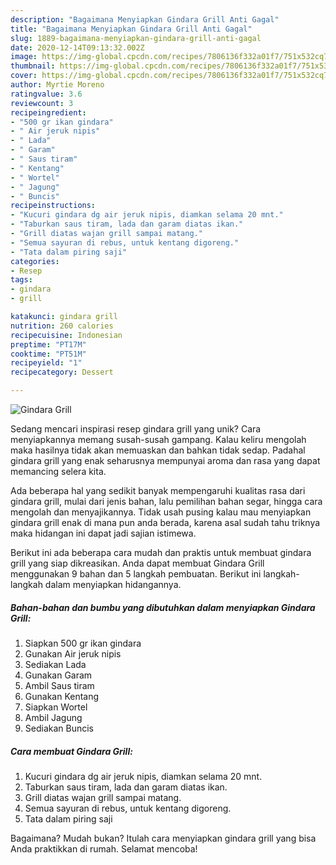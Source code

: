 ```yaml
---
description: "Bagaimana Menyiapkan Gindara Grill Anti Gagal"
title: "Bagaimana Menyiapkan Gindara Grill Anti Gagal"
slug: 1889-bagaimana-menyiapkan-gindara-grill-anti-gagal
date: 2020-12-14T09:13:32.002Z
image: https://img-global.cpcdn.com/recipes/7806136f332a01f7/751x532cq70/gindara-grill-foto-resep-utama.jpg
thumbnail: https://img-global.cpcdn.com/recipes/7806136f332a01f7/751x532cq70/gindara-grill-foto-resep-utama.jpg
cover: https://img-global.cpcdn.com/recipes/7806136f332a01f7/751x532cq70/gindara-grill-foto-resep-utama.jpg
author: Myrtie Moreno
ratingvalue: 3.6
reviewcount: 3
recipeingredient:
- "500 gr ikan gindara"
- " Air jeruk nipis"
- " Lada"
- " Garam"
- " Saus tiram"
- " Kentang"
- " Wortel"
- " Jagung"
- " Buncis"
recipeinstructions:
- "Kucuri gindara dg air jeruk nipis, diamkan selama 20 mnt."
- "Taburkan saus tiram, lada dan garam diatas ikan."
- "Grill diatas wajan grill sampai matang."
- "Semua sayuran di rebus, untuk kentang digoreng."
- "Tata dalam piring saji"
categories:
- Resep
tags:
- gindara
- grill

katakunci: gindara grill 
nutrition: 260 calories
recipecuisine: Indonesian
preptime: "PT17M"
cooktime: "PT51M"
recipeyield: "1"
recipecategory: Dessert

---
```



![Gindara Grill](https://img-global.cpcdn.com/recipes/7806136f332a01f7/751x532cq70/gindara-grill-foto-resep-utama.jpg)

Sedang mencari inspirasi resep gindara grill yang unik? Cara menyiapkannya memang susah-susah gampang. Kalau keliru mengolah maka hasilnya tidak akan memuaskan dan bahkan tidak sedap. Padahal gindara grill yang enak seharusnya mempunyai aroma dan rasa yang dapat memancing selera kita.

Ada beberapa hal yang sedikit banyak mempengaruhi kualitas rasa dari gindara grill, mulai dari jenis bahan, lalu pemilihan bahan segar, hingga cara mengolah dan menyajikannya. Tidak usah pusing kalau mau menyiapkan gindara grill enak di mana pun anda berada, karena asal sudah tahu triknya maka hidangan ini dapat jadi sajian istimewa.




Berikut ini ada beberapa cara mudah dan praktis untuk membuat gindara grill yang siap dikreasikan. Anda dapat membuat Gindara Grill menggunakan 9 bahan dan 5 langkah pembuatan. Berikut ini langkah-langkah dalam menyiapkan hidangannya.

<!--inarticleads1-->

##### Bahan-bahan dan bumbu yang dibutuhkan dalam menyiapkan Gindara Grill:

1. Siapkan 500 gr ikan gindara
1. Gunakan  Air jeruk nipis
1. Sediakan  Lada
1. Gunakan  Garam
1. Ambil  Saus tiram
1. Gunakan  Kentang
1. Siapkan  Wortel
1. Ambil  Jagung
1. Sediakan  Buncis




<!--inarticleads2-->

##### Cara membuat Gindara Grill:

1. Kucuri gindara dg air jeruk nipis, diamkan selama 20 mnt.
1. Taburkan saus tiram, lada dan garam diatas ikan.
1. Grill diatas wajan grill sampai matang.
1. Semua sayuran di rebus, untuk kentang digoreng.
1. Tata dalam piring saji




Bagaimana? Mudah bukan? Itulah cara menyiapkan gindara grill yang bisa Anda praktikkan di rumah. Selamat mencoba!
